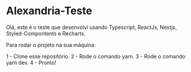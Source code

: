 # Alexandria-Teste

Olá, este é o teste que desenvolvi usando Typescript, ReactJs, Nextjs, Styled-Compontents e Recharts.

Para rodar o projeto na sua máquina:

1 - Clone esse repositório.
2 - Rode o comando yarn.
3 - Rode o comando yarn dev.
4 - Pronto!
